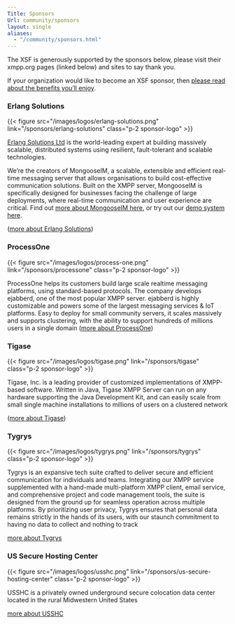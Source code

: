 ```yaml
---
Title: Sponsors
Url: community/sponsors
layout: single
aliases:
  - "/community/sponsors.html"
---
```


The XSF is generously supported by the sponsors below, please visit their xmpp.org pages (linked below) and sites to say thank you.

If your organization would like to become an XSF sponsor, then [please read about the benefits you’ll enjoy](/community/sponsorship).

### Erlang Solutions

{{< figure src="/images/logos/erlang-solutions.png" link="/sponsors/erlang-solutions" class="p-2 sponsor-logo" >}}

[Erlang Solutions Ltd](https://www.erlang-solutions.com/) is the world-leading expert at building massively scalable, distributed
systems using resilient, fault-tolerant and scalable technologies.

We’re the creators of MongooseIM, a scalable, extensible and efficient real-time messaging
server that allows organisations to build cost-effective communication solutions. Built on the
XMPP server, MongooseIM is specifically designed for businesses facing the challenge of
large deployments, where real-time communication and user experience are critical.
Find out [more about MongooseIM here](https://www.erlang-solutions.com/technologies/mongooseim/), or try out our [demo system here](https://trymongoose.im/).

([more about Erlang Solutions](/sponsors/erlang-solutions))

### ProcessOne

{{< figure src="/images/logos/process-one.png" link="/sponsors/processone" class="p-2 sponsor-logo" >}}

ProcessOne helps its customers build large scale realtime messaging platforms, using standard-based protocols. The company develops ejabberd, one of the most popular XMPP server. ejabberd is highly customizable and powers some of the largest messaging services & IoT platforms. Easy to deploy for small community servers, it scales massively and supports clustering, with the ability to support hundreds of millions users in a single domain ([more about ProcessOne](/sponsors/processone))

### Tigase

{{< figure src="/images/logos/tigase.png" link="/sponsors/tigase" class="p-2 sponsor-logo" >}}

Tigase, Inc. is a leading provider of customized implementations of XMPP-based software. Written in Java, Tigase XMPP Server can run on any hardware supporting the Java Development Kit, and can easily scale from small single machine installations to millions of users on a clustered network

([more about Tigase](/sponsors/tigase))

### Tygrys

{{< figure src="/images/logos/tygrys.png" link="/sponsors/tygrys" class="p-2 sponsor-logo" >}}

Tygrys is an expansive tech suite crafted to deliver secure and efficient communication for individuals and teams. Integrating our XMPP service supplemented with a hand-made multi-platform XMPP client, email service, and comprehensive project and code management tools, the suite is designed from the ground up for seamless operation across multiple platforms. By prioritizing user privacy, Tygrys ensures that personal data remains strictly in the hands of its users, with our staunch commitment to having no data to collect and nothing to track

[more about Tygrys](/sponsors/tygrys)

### US Secure Hosting Center

{{< figure src="/images/logos/usshc.png" link="/sponsors/us-secure-hosting-center" class="p-2 sponsor-logo" >}}

USSHC is a privately owned underground secure colocation data center located in the rural Midwestern United States

[more about USSHC](/sponsors/us-secure-hosting-center)
